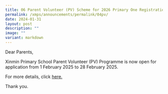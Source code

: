 ```yaml
---
title: 06 Parent Volunteer (PV) Scheme for 2026 Primary One Registration Exercise
permalink: /xmps/announcements/permalink/04pv/
date: 2024-01-31
layout: post
description: ""
image: ""
variant: markdown
---
```

Dear Parents, 

Xinmin Primary School Parent Volunteer (PV) Programme is now open for application from 1 February 2025 to 28 February 2025. 

For more details, click [here.](https://docs.google.com/forms/d/e/1FAIpQLSfTuLioTotvAEGCUPeiKl0XvMRzJHRMoRU5jnSSTOka0DvByA/viewform?usp=header)

Thank you.